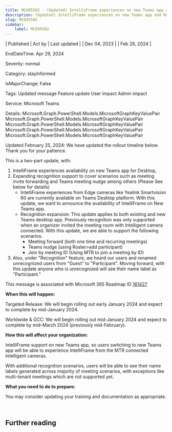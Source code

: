 ```yaml
---
title: MC695502 - (Updated) IntelliFrame experiences on new Teams app and Recognition expansion
description: (Updated) IntelliFrame experiences on new Teams app and Recognition expansion
slug: MC695502
sidebar:
    label: MC695502
---
```



| Published | Act by | Last updated |
| Dec 04, 2023 |  | Feb 26, 2024 |

EndDateTime: Apr 29, 2024

Severity: normal

Category: stayInformed

IsMajorChange: False

Tags: Updated message Feature update User impact Admin impact

Service: Microsoft Teams

Details: Microsoft.Graph.PowerShell.Models.MicrosoftGraphKeyValuePair Microsoft.Graph.PowerShell.Models.MicrosoftGraphKeyValuePair Microsoft.Graph.PowerShell.Models.MicrosoftGraphKeyValuePair Microsoft.Graph.PowerShell.Models.MicrosoftGraphKeyValuePair Microsoft.Graph.PowerShell.Models.MicrosoftGraphKeyValuePair

<p>Updated February 25, 2024: We have updated the rollout timeline below. Thank you for your patience.</p><p>This is a two-part&nbsp;update, with:&nbsp;<br></p><ol><li>IntelliFrame experiences availability on new Teams app for Desktop,&nbsp;</li><li>Expanding recognition support to cover scenarios such as meeting invite forwarding and Teams meeting nudge among others (Please&nbsp;See below for details)<ul><li>IntelliFrame experiences from Edge cameras like Yealink Smartvision 60 are currently available on Teams Desktop platform. With this update, we want to announce the availability of IntelliFrame on New Teams app.</li><li>Recognition expansion: This update applies to both existing and new Teams desktop app. Previously recognition was only supported when an organizer invited the meeting room with Intelligent camera connected. With this update, we are able to support the following scenarios.<ul><li>Meeting forward (both one time and recurring meetings)</li><li>Teams nudge (using Roster&gt;add participant)</li><li>Join by meeting ID (Using MTR to join a meeting by ID)</li></ul></li></ul></li><li>Also, under "Recognition" feature, we heard our users and renamed unrecognized users from "Guest" to "Participant". Moving forward, with this update anyone who is unrecognized will see their name label as "Participant."</li></ol><p>This message is associated with Microsoft 365 Roadmap ID <a href="https://www.microsoft.com/microsoft-365/roadmap?filters=&amp;searchterms=161427" target="_blank">161427</a></p><p><b>When this will happen:</b></p><p>Targeted Release: We will begin rolling out early January 2024 and expect to complete by mid-January 2024.</p><p>Worldwide &amp; GCC: We will begin rolling out mid-January 2024 and expect to complete by mid-March 2024 (previously mid-February).
</p><p><b>How this will affect your organization:</b></p><p>IntelliFrame support on new Teams app, so users switching to new Teams app will be able to experience IntelliFrame from the MTR connected Intelligent cameras.</p><p>With additional recognition scenarios, users will be able to see their name labels generated across majority of meeting scenarios, with exceptions like multi-tenant meetings which are not supported yet.&nbsp;</p><p><b>What you need to do to prepare:</b></p><p>You may consider updating your training and documentation as appropriate.</p><p><br></p>

## Further reading

